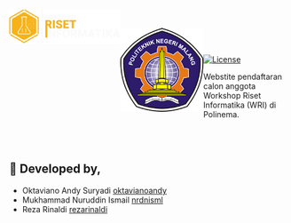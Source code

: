 <img src="https://github.com/rezarinaldi/registrasi-calon-wri/raw/main/kode/dashboard/dists/images/wri2.png" width="200px" align="left"/>
<br><br>
<img src="https://github.com/rezarinaldi/registrasi-calon-wri/raw/main/kode/dashboard/dists/images/logo-polinema.png" width="150px" align="left"/>
<br><br>
<p align="left">
  <a href="https://packagist.org/packages/laravel/framework"><img src="https://poser.pugx.org/laravel/framework/license.svg" alt="License"></a>
<p>Webstite pendaftaran calon anggota Workshop Riset Informatika (WRI) di Polinema.</p>
<br><br>
</p>

## 🥼 Developed by,

- Oktaviano Andy Suryadi [oktavianoandy](https://github.com/oktavianoandy)
- Mukhammad Nuruddin Ismail [nrdnisml](https://github.com/nrdnisml)
- Reza Rinaldi [rezarinaldi](https://github.com/rezarinaldi)
